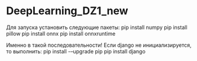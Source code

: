 # DeepLearning_DZ1_new
Для запуска установить следующие пакеты:
pip install numpy
pip install pillow
pip install onnx
pip install onnxruntime

Именно в такой последовательности!
Если django не инициализируется, то выполнить:
pip install -–upgrade pip
pip install django
